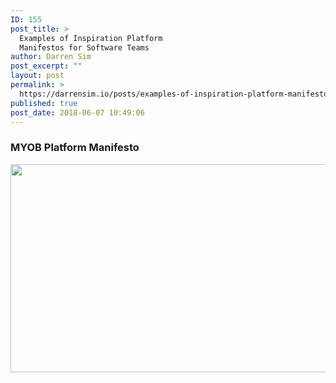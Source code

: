 ```yaml
---
ID: 155
post_title: >
  Examples of Inspiration Platform
  Manifestos for Software Teams
author: Darren Sim
post_excerpt: ""
layout: post
permalink: >
  https://darrensim.io/posts/examples-of-inspiration-platform-manifestos-for-software-teams/
published: true
post_date: 2018-06-07 10:49:06
---
```

<h3>MYOB Platform Manifesto</h3>
<img class="aligncenter size-full wp-image-156" src="https://darrensim.io/wp-content/uploads/2018/06/mind-your-own-quality-doing-qa-the-myob-way-8-638.jpg" alt="" width="638" height="333" />